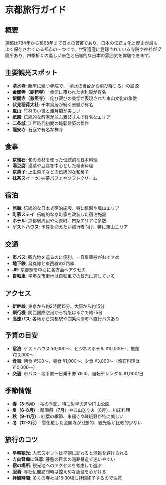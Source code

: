 # 京都旅行ガイド

## 概要
京都は794年から1868年まで日本の首都であり、日本の伝統文化と歴史が最もよく保存されている都市の一つです。世界遺産に登録されている寺院や神社が17箇所あり、四季折々の美しい景色と伝統的な日本の雰囲気を体験できます。

## 主要観光スポット
- **清水寺**: 断崖に建つ寺院で、「清水の舞台から飛び降りる」の語源
- **金閣寺（鹿苑寺）**: 金箔に覆われた舎利殿が有名
- **銀閣寺（慈照寺）**: 侘び寂びの美学が表現された東山文化の象徴
- **伏見稲荷大社**: 千本鳥居が続く景観が有名
- **嵐山**: 竹林の小径と渡月橋が美しい
- **祇園**: 伝統的な町家が並ぶ舞妓さんで有名なエリア
- **二条城**: 江戸時代初期の城郭建築の傑作
- **龍安寺**: 石庭で有名な禅寺

## 食事
- **京懐石**: 旬の食材を使った伝統的な日本料理
- **湯豆腐**: 湯葉や豆腐を中心とした精進料理
- **京菓子**: 上生菓子などの伝統的な和菓子
- **抹茶スイーツ**: 抹茶パフェやソフトクリーム

## 宿泊
- **旅館**: 伝統的な日本式宿泊施設、特に祇園や嵐山エリア
- **町家ステイ**: 伝統的な京町家を改装した宿泊施設
- **ホテル**: 京都駅周辺や河原町、四条エリアに多数
- **ゲストハウス**: 予算を抑えたい旅行者向け、特に東山エリア

## 交通
- **市バス**: 観光地を巡るのに便利、一日乗車券がおすすめ
- **地下鉄**: 烏丸線と東西線の2路線
- **JR**: 京都駅を中心に各方面へアクセス
- **自転車**: 平坦な市街地は自転車での観光に適している

## アクセス
- **新幹線**: 東京から約2時間15分、大阪から約15分
- **飛行機**: 関西国際空港から特急はるかで約75分
- **高速バス**: 各地から京都駅や四条河原町へ直行バスあり

## 予算の目安
- **宿泊**: ゲストハウス ¥3,000〜、ビジネスホテル ¥10,000〜、旅館 ¥20,000〜
- **食事**: 朝食 ¥500〜、昼食 ¥1,000〜、夕食 ¥3,000〜（懐石料理は¥10,000〜）
- **交通**: 市バス・地下鉄一日乗車券 ¥900、自転車レンタル ¥1,000/日

## 季節情報
- **春（3-5月）**: 桜の季節、特に哲学の道や円山公園
- **夏（6-8月）**: 祇園祭（7月）や五山送り火（8月）、川床料理
- **秋（9-11月）**: 紅葉の季節、東福寺や嵯峨野が特に美しい
- **冬（12-2月）**: 雪化粧した金閣寺が幻想的、観光客が比較的少ない

## 旅行のコツ
- **早朝観光**: 人気スポットは早朝に訪れると混雑を避けられる
- **方向音痴に注意**: 碁盤の目状の道路構造で迷いやすい
- **宿の場所**: 観光地へのアクセスを考慮して選ぶ
- **服装**: 寺社仏閣訪問時は控えめな服装を心がける
- **拝観時間**: 多くの寺社は16:30頃に拝観終了するので注意 